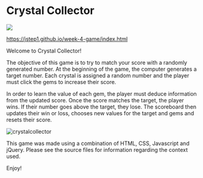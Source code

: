 # Crystal Collector

<img src = "https://jstep1.github.io/week-4-game/assets/images/preview.png">

https://jstep1.github.io/week-4-game/index.html

Welcome to Crystal Collector! 

The objective of this game is to try to match your score with a randomly generated number. At the beginning of the game, the computer generates a target number. Each crystal is assigned a random number and the player must click the gems to increase their score.

In order to learn the value of each gem, the player must deduce information from the updated score. Once the score matches the target, the player wins. If their number goes above the target, they lose. The scoreboard then updates their win or loss, chooses new values for the target and gems and resets their score.

![crystalcollector](assets/images/crystalcollector.gif)

This game was made using a combination of HTML, CSS, Javascript and jQuery. Please see the source files for information regarding the context used.

Enjoy!





